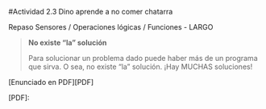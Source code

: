#Actividad 2.3 Dino aprende a no comer chatarra

Repaso Sensores / Operaciones lógicas / Funciones - LARGO

> **No existe “la” solución**
>
> Para solucionar un problema dado puede haber más de un programa que sirva. O sea, no existe “la” solución.
> ¡Hay MUCHAS soluciones!

[Enunciado en PDF][PDF]

[PDF]: 
